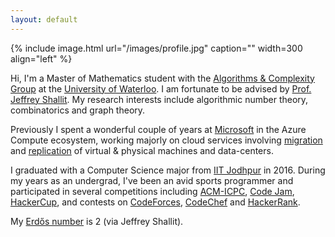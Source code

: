 ```yaml
---
layout: default
---
```


{% include image.html url="/images/profile.jpg" caption="" width=300 align="left" %}

<div class="home">
<p>
    Hi, I'm a Master of Mathematics student with the <a href="http://algcomp.uwaterloo.ca/">Algorithms & Complexity Group</a> at the <a href="https://uwaterloo.ca/">University of Waterloo</a>. I am fortunate to be advised by <a href="https://cs.uwaterloo.ca/~shallit/">Prof. Jeffrey Shallit</a>. My research interests include algorithmic number theory, combinatorics and graph theory.<br>
</p>

<p>
    Previously I spent a wonderful couple of years at <a href="https://microsoft.com/">Microsoft</a> in the Azure Compute ecosystem, working majorly on cloud services involving <a href="https://azure.microsoft.com/en-us/services/azure-migrate/">migration</a> and <a href="https://azure.microsoft.com/en-us/services/site-recovery/">replication</a> of virtual & physical machines and data-centers.
</p>

<p>
    I graduated with a Computer Science major from <a href="http://iitj.ac.in/">IIT Jodhpur</a> in 2016. During my years as an undergrad, I've been an avid sports programmer and participated in several competitions including <a href="http://icpc.baylor.edu">ACM-ICPC</a>, <a href="https://codingcompetitions.withgoogle.com/codejam">Code Jam</a>, <a href="https://www.facebook.com/hackercup/contest">HackerCup</a>, and contests on <a href="https://codeforces.com/">CodeForces</a>, <a href="">CodeChef</a> and <a href="">HackerRank</a>.
</p>

<p>
    My <a href="https://en.wikipedia.org/wiki/Erdős_number">Erdős number</a> is 2 (via Jeffrey Shallit).
    <!-- <br> -->
    <!-- When not working, I turn to sketching, traveling, board games, and music. -->
</p>
